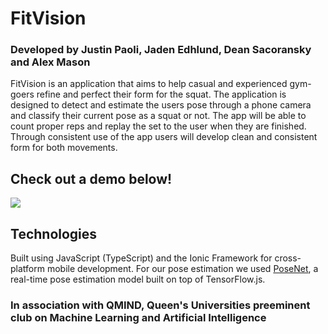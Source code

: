 # FitVision
### Developed by Justin Paoli, Jaden Edhlund, Dean Sacoransky and Alex Mason

FitVision is an application that aims to help casual and experienced gym-goers refine and perfect their form for the squat. The application is designed to detect and estimate the users pose through a phone camera and classify their current pose as a squat or not. The app will be able to count proper reps and replay the set to the user when they are finished. Through consistent use of the app users will develop clean and consistent form for both movements. 

## Check out a demo below!
![](FitVisionDemo.gif)


## Technologies
Built using JavaScript (TypeScript) and the Ionic Framework for cross-platform mobile development. For our pose estimation we used [PoseNet](https://github.com/tensorflow/tfjs-models/tree/master/posenet), a real-time pose estimation model built on top of TensorFlow.js. 

### In association with QMIND, Queen's Universities preeminent club on Machine Learning and Artificial Intelligence